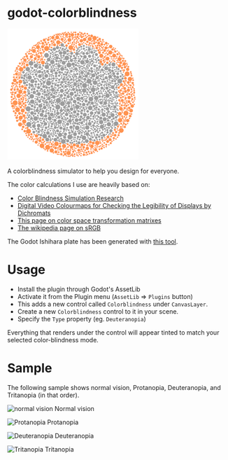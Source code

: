# godot-colorblindness

![](ishihara.png)

A colorblindness simulator to help you design for everyone.

The color calculations I use are heavily based on:
* [Color Blindness Simulation Research](https://ixora.io/projects/colorblindness/color-blindness-simulation-research/)
* [Digital Video Colourmaps for Checking the Legibility of Displays by Dichromats](http://vision.psychol.cam.ac.uk/jdmollon/papers/colourmaps.pdf)
* [This page on color space transformation matrixes](http://www.brucelindbloom.com/index.html?WorkingSpaceInfo.html)
* [The wikipedia page on sRGB](https://en.wikipedia.org/wiki/SRGB)

The Godot Ishihara plate has been generated with [this tool](https://franciscouzo.github.io/ishihara/).

# Usage

- Install the plugin through Godot's AssetLib
- Activate it from the Plugin menu (`AssetLib` => `Plugins` button)
- This adds a new control called `Colorblindness` under `CanvasLayer`. 
- Create a new `Colorblindness` control to it in your scene.
- Specify the `Type` property (eg. `Deuteranopia`)

Everything that renders under the control will appear tinted to match your selected color-blindness mode.

# Sample

The following sample shows normal vision, Protanopia, Deuteranopia, and Tritanopia (in that order).

![normal vision](https://i.imgur.com/utF2kHk.gif)
Normal vision

![Protanopia](https://i.imgur.com/mbzqc6e.gif)
Protanopia

![Deuteranopia](https://i.imgur.com/vHoA4UD.gif)
Deuteranopia

![Tritanopia](https://i.imgur.com/QPyvkxB.gif)
Tritanopia


